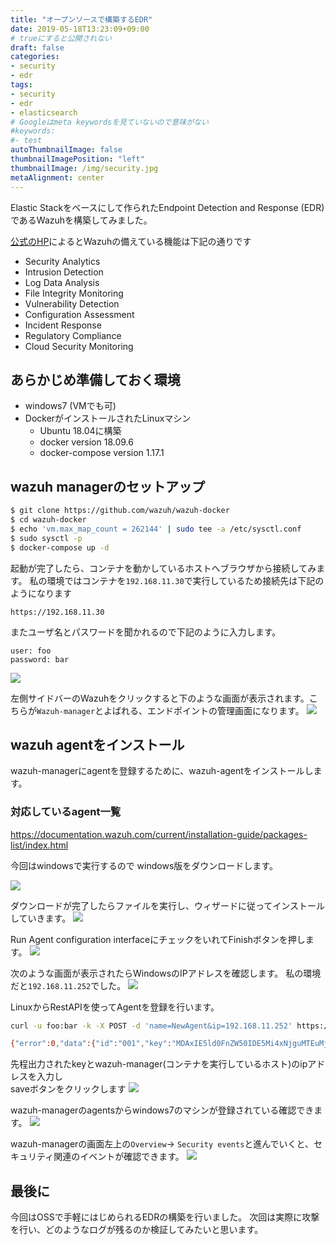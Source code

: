 ```yaml
---
title: "オープンソースで構築するEDR"
date: 2019-05-18T13:23:09+09:00
# trueにすると公開されない
draft: false
categories:
- security
- edr
tags:
- security
- edr
- elasticsearch
# Googleはmeta keywordsを見ていないので意味がない
#keywords:
#- test
autoThumbnailImage: false
thumbnailImagePosition: "left"
thumbnailImage: /img/security.jpg
metaAlignment: center
---
```

Elastic Stackをベースにして作られたEndpoint Detection and Response (EDR)であるWazuhを構築してみました。
<!--more-->

[公式のHP](https://wazuh.com/)によるとWazuhの備えている機能は下記の通りです

* Security Analytics
* Intrusion Detection
* Log Data Analysis
* File Integrity Monitoring
* Vulnerability Detection
* Configuration Assessment
* Incident Response
* Regulatory Compliance
* Cloud Security Monitoring

## あらかじめ準備しておく環境
* windows7 (VMでも可)
* DockerがインストールされたLinuxマシン
    * Ubuntu 18.04に構築
    * docker version 18.09.6
    * docker-compose version 1.17.1

## wazuh managerのセットアップ
```bash
$ git clone https://github.com/wazuh/wazuh-docker
$ cd wazuh-docker
$ echo 'vm.max_map_count = 262144' | sudo tee -a /etc/sysctl.conf
$ sudo sysctl -p
$ docker-compose up -d
```
起動が完了したら、コンテナを動かしているホストへブラウザから接続してみます。
私の環境ではコンテナを`192.168.11.30`で実行しているため接続先は下記のようになります

`https://192.168.11.30`

またユーザ名とパスワードを聞かれるので下記のように入力します。
```
user: foo
password: bar
```

![](https://i.imgur.com/tggNUAz.png)

左側サイドバーのWazuhをクリックすると下のような画面が表示されます。こちらが`Wazuh-manager`とよばれる、エンドポイントの管理画面になります。
![](https://i.imgur.com/tJjytLU.png)




## wazuh agentをインストール
wazuh-managerにagentを登録するために、wazuh-agentをインストールします。

### 対応しているagent一覧
https://documentation.wazuh.com/current/installation-guide/packages-list/index.html

今回はwindowsで実行するので
windows版をダウンロードします。

![](https://i.imgur.com/0iwrOr4.png)

ダウンロードが完了したらファイルを実行し、ウィザードに従ってインストールしていきます。
![](https://i.imgur.com/AuEjWe3.png)

Run Agent configuration interfaceにチェックをいれてFinishボタンを押します。
![](https://i.imgur.com/Uc40HDW.png)

次のような画面が表示されたらWindowsのIPアドレスを確認します。
私の環境だと`192.168.11.252`でした。
![](https://i.imgur.com/D6JRjtb.png)

LinuxからRestAPIを使ってAgentを登録を行います。

```bash
curl -u foo:bar -k -X POST -d 'name=NewAgent&ip=192.168.11.252' https://192.168.11.30:55000/agents

{"error":0,"data":{"id":"001","key":"MDAxIE5ld0FnZW50IDE5Mi4xNjguMTEuMjUyIGQzZTgxOWY0YWVkYzQ4MWJmOTcxNDg3OWUwNGM1ZDQwNzE5ZWE5YTcwMmI4ZjllNTdhMTE5YzNiYTgxZGQ2NWQ="}}                                             
```

先程出力されたkeyとwazuh-manager(コンテナを実行しているホスト)のipアドレスを入力し<br/>
saveボタンをクリックします
![](https://i.imgur.com/C1Cdw7l.png)

wazuh-managerのagentsからwindows7のマシンが登録されている確認できます。
![](https://i.imgur.com/P6mTW3w.png)

wazuh-managerの画面左上の`Overview`-> `Security events`と進んでいくと、セキュリティ関連のイベントが確認できます。
![](https://i.imgur.com/VW6YxHC.png)

## 最後に
今回はOSSで手軽にはじめられるEDRの構築を行いました。
次回は実際に攻撃を行い、どのようなログが残るのか検証してみたいと思います。
